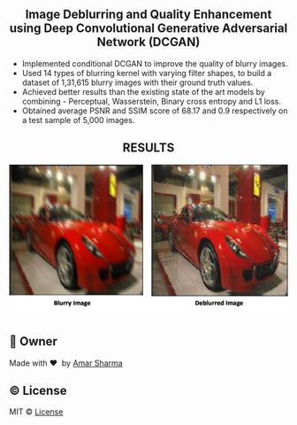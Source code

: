 <h2 align="center">Image Deblurring and Quality Enhancement using Deep Convolutional Generative Adversarial Network (DCGAN)</h2>
<ul>
  <li>Implemented conditional DCGAN to improve the quality of blurry images.</li>
  <!--<li>Used U-Net architecture to encode high level features and employed transpose convolution in decoding layers to generate deblurred(sharp) images.</li>-->
  <li>Used 14 types of blurring kernel with varying filter shapes, to build a dataset of 1,31,615 blurry images with their ground truth values.</li>
  <li>Achieved better results than the existing state of the art models by combining - Perceptual, Wasserstein, Binary cross entropy and L1 loss.</li>
  <li>Obtained average PSNR and SSIM score of 68.17 and 0.9 respectively on a test sample of 5,000 images.</li>
</ul>
<h2 align="center">RESULTS</h2>


![](https://github.com/amarsharma441/Image-Deblurring-Using-DCGAN/blob/master/Results/res.png)
<br>
## :boy: Owner ##
Made with :heart:&nbsp;  by [Amar Sharma](https://github.com/amarsharma441)

## :copyright: License ##
MIT © [License](https://github.com/amarsharma441/Image-Quality-Enhancement-using-Deep-Learning/blob/master/LICENSE)
